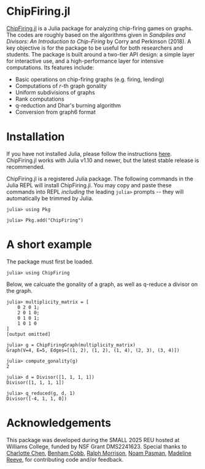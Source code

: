 # ChipFiring.jl

[ChipFiring.jl](https://github.com/vincentxwang/ChipFiring.jl) is a Julia package for analyzing chip-firing games on graphs. The codes are roughly based on the algorithms given in *Sandpiles and Divisors: An Introduction to Chip-Firing* by Corry and Perkinson (2018). A key objective is for the package to be useful for both researchers and students. The package is built around a two-tier API design: a simple layer for interactive use, and a high-performance layer for intensive computations. Its features include:

- Basic operations on chip-firing graphs (e.g. firing, lending)
- Computations of $r$-th graph gonality
- Uniform subdivisions of graphs
- Rank computations
- q-reduction and Dhar's burning algorithm
- Conversion from graph6 format

# Installation

If you have not installed Julia, please follow the instructions [here](https://julialang.org/install/). ChipFiring.jl works with Julia v1.10 and newer, but the latest stable release is recommended.

ChipFiring.jl is a registered Julia package. The following commands in the Julia REPL will install ChipFiring.jl. You may copy and paste these commands into REPL *including* the leading `julia>` prompts -- they will automatically be trimmed by Julia.

```julia-repl
julia> using Pkg

julia> Pkg.add("ChipFiring")
```

# A short example

The package must first be loaded.

```julia-repl
julia> using ChipFiring
```

Below, we calcuate the gonality of a graph, as well as q-reduce a divisor on the graph.

```julia-repl
julia> multiplicity_matrix = [
    0 2 0 1;
    2 0 1 0;
    0 1 0 1;
    1 0 1 0   
]
[output omitted]

julia> g = ChipFiringGraph(multiplicity_matrix)
Graph(V=4, E=5, Edges=[(1, 2), (1, 2), (1, 4), (2, 3), (3, 4)])

julia> compute_gonality(g)
2

julia> d = Divisor([1, 1, 1, 1])
Divisor([1, 1, 1, 1])

julia> q_reduced(g, d, 1)
Divisor([-4, 1, 1, 0])
```

# Acknowledgements

This package was developed during the SMALL 2025 REU hosted at Williams College, funded by NSF Grant DMS2241623. Special thanks to [Charlotte Chen](https://github.com/cjc-11), [Benham Cobb](https://github.com/BenhamCobb), [Ralph Morrison](https://sites.williams.edu/10rem/), [Noam Pasman](https://github.com/NoamPasman), [Madeline Reeve](https://github.com/maddie2003), for contributing code and/or feedback.